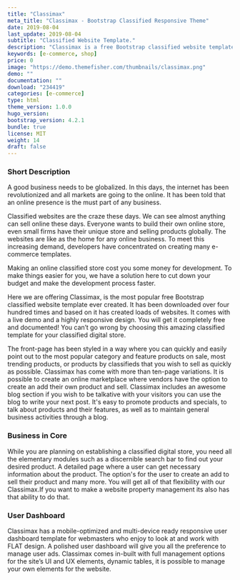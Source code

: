 ```yaml
---
title: "Classimax"
meta_title: "Classimax - Bootstrap Classified Responsive Theme"
date: 2019-08-04
last_update: 2019-08-04
subtitle: "Classified Website Template."
description: "Classimax is a free Bootstrap classified website template."
keywords: [e-commerce, shop]
price: 0
image: "https://demo.themefisher.com/thumbnails/classimax.png"
demo: ""
documentation: ""
download: "234419"
categories: [e-commerce]
type: html
theme_version: 1.0.0
hugo_version:
bootstrap_version: 4.2.1
bundle: true
license: MIT
weight: 14
draft: false
---
```


### Short Description

A good business needs to be globalized. In this days, the internet has been revolutionized and all markets are going to the online. It has been told that an online presence is the must part of any business.

Classified websites are the craze these days. We can see almost anything can sell online these days. Everyone wants to build their own online store, even small firms have their unique store and selling products globally. The websites are like as the home for any online business. To meet this increasing demand, developers have concentrated on creating many e-commerce templates.

Making an online classified store cost you some money for development. To make things easier for you, we have a solution here to cut down your budget and make the development process faster.

Here we are offering Classimax, is the most popular free Bootstrap classified website template ever created. It has been downloaded over four hundred times and based on it has created loads of websites. It comes with a live demo and a highly responsive design. You will get it completely free and documented! You can’t go wrong by choosing this amazing classified template for your classified digital store.

The front-page has been styled in a way where you can quickly and easily point out to the most popular category and feature products on sale, most trending products, or products by classifieds that you wish to sell as quickly as possible. Classimax has come with more than ten-page variations. It is possible to create an online marketplace where vendors have the option to create an add their own product and sell. Classimax includes an awesome blog section if you wish to be talkative with your visitors you can use the blog to write your next post. It's easy to promote products and specials, to talk about products and their features, as well as to maintain general business activities through a blog.

### Business in Core

While you are planning on establishing a classified digital store, you need all the elementary modules such as a discernible search bar to find out your desired product. A detailed page where a user can get necessary information about the product. The option's for the user to create an add to sell their product and many more. You will get all of that flexibility with our Classimax.If you want to make a website property management its also has that ability to do that.

### User Dashboard

Classimax has a mobile-optimized and multi-device ready responsive user dashboard template for webmasters who enjoy to look at and work with FLAT design. A polished user dashboard will give you all the preference to manage user ads. Classimax comes in-built with full management options for the site’s UI and UX elements, dynamic tables, it is possible to manage your own elements for the website.
